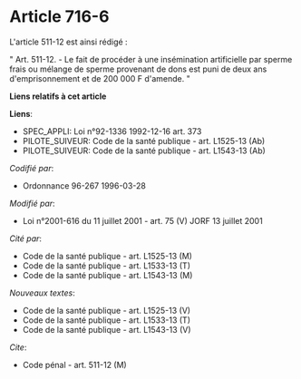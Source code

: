 # Article 716-6

L'article 511-12 est ainsi rédigé :

" Art. 511-12. - Le fait de procéder à une insémination artificielle par sperme frais ou mélange de sperme provenant de dons
est puni de deux ans d'emprisonnement et de 200 000 F d'amende. "

**Liens relatifs à cet article**

**Liens**:

  - SPEC_APPLI: Loi n°92-1336 1992-12-16 art. 373
  - PILOTE_SUIVEUR: Code de la santé publique - art. L1525-13 (Ab)
  - PILOTE_SUIVEUR: Code de la santé publique - art. L1543-13 (Ab)

_Codifié par_:

  - Ordonnance 96-267 1996-03-28

_Modifié par_:

  - Loi n°2001-616 du 11 juillet 2001 - art. 75 (V) JORF 13 juillet 2001

_Cité par_:

  - Code de la santé publique - art. L1525-13 (M)
  - Code de la santé publique - art. L1533-13 (T)
  - Code de la santé publique - art. L1543-13 (M)

_Nouveaux textes_:

  - Code de la santé publique - art. L1525-13 (V)
  - Code de la santé publique - art. L1533-13 (T)
  - Code de la santé publique - art. L1543-13 (V)

_Cite_:

  - Code pénal - art. 511-12 (M)
